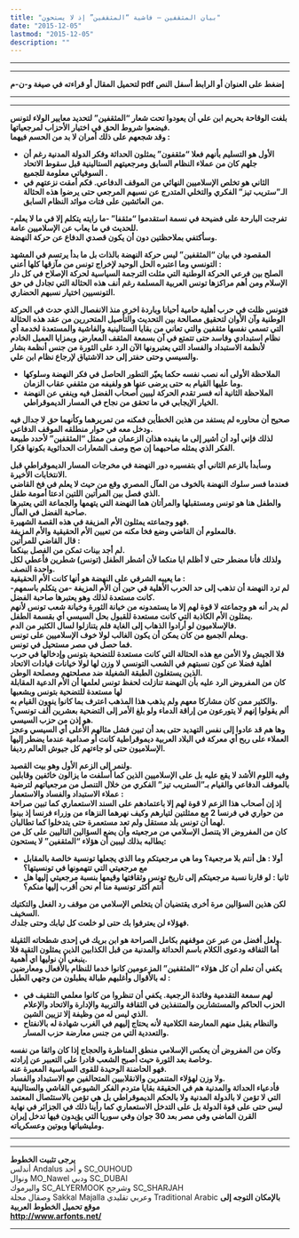 ```yaml
---
title: "بيان المثقفين – فاشية “المثقفين” إذ لا يستحون"
date: "2015-12-05"
lastmod: "2015-12-05"
description: ""
---
```

---

---

**لتحميل المقال أو قراءته في صيغة و-ن-م pdf إضغط على العنوان أو الرابط أسفل النص**

---



---

**بلغت الوقاحة بحريم ابن علي أن يعودوا تحت شعار “المثقفين” لتحديد معايير الولاء لتونس فيضعوا شروط الحق في اختيار الأحزاب لمرجعياتها.  
وقد شجعهم على ذلك أمران لا بد من الحسم فيهما :**

* **الأول هو التسليم بأنهم فعلا “مثقفون” يمثلون الحداثة وفكر الدولة المدنية رغم أن جلهم كان من عملاء النظام السابق ومرجعيتهم الستالينية قبل سقوط الاتحاد السوفياتي معلومة للجميع .**
* **الثاني هو تخلص الإسلاميين النهائي من الموقف الدفاعي. فكم أمقت نزعتهم في الـ”ستريب تيز” الفكري والتخلي المتدرج عن نسبهم المرجعي حتى يرضوا هذه الحثالة من العائشين على فتات موائد النظام السابق.**

**تفرجت البارحة على فضيحة في نسمة استقدموا “مثقفا” -ما رايته يتكلم إلا في ما لا يعلم- للحديث في ما يعاب عن الإسلاميين عامة.  
وسأكتفي بملاحظتين دون أن يكون قصدي الدفاع عن حركة النهضة.**

**المقصود في بيان “المثقفين” ليس حركة النهضة بالذات بل ما بدأ يرتسم في المشهد التونسي وما اعتبره الحل الوحيد لإخراج تونس من مآزقها كلها أعني :  
الصلح بين فرعي الحركة الوطنية التي مثلت الترجمة السياسية لحركة الإصلاح في كل دار الإسلام ومن أهم مراكزها تونس العربية المسلمة رغم أنف هذه الحثالة التي تجادل في حق التونسيين اختيار نسبهم الحضاري.**

**فتونس ظلت في حرب أهلية حامية أحيانا وباردة اخرى منذ الانفصال الذي حدث في الحركة الوطنية وآن الأوان لتحقيق مصالحة بين التحديث والتأصيل المتحررين من عقد هذه الحثالة التي تسمي نفسها مثقفين والتي تعاني من بقايا الستالينية والفاشية والمستعدة لخدمة أي نظام استبدادي وفاسد حتى تتمتع في آن بسمعة المثقف المعارض وبمزايا العميل الخادم لأنظمة الاستبداد والفساد التي يعتبرونها الآن الرد على الثورة من جنس أنظمة بشار والسيسي وحتى حفتر إلى حد الاشتياق لإرجاع نظام ابن علي.**

* **الملاحظة الأولى أنه نصب نفسه حكما يعيّر التطور الحاصل في فكر النهضة وسلوكها وما عليها القيام به حتى يرضى عنها هو ولفيفه من مثقفي عقاب الزمان.**
* **الملاحظة الثانية أنه فسر تقدم الحركة ليبين أصحاب الفضل فيه وينفي عن النهضة الخيار الإيجابي في ما تحقق من نجاح في المسار الديموقراطي.**

**صحيح أن محاوره لم يستفد من هذين الخطأين فمكنه من تمريرهما وكأنهما حق لا جدال فيه ودخل معه في حوار منطلقه الموقف الدفاعي.  
لذلك فإني أود أن أشير إلى ما يفيده هذان الزعمان من ممثل “المثقفين” لأحدد طبيعة الفكر الذي يمثله صاحبهما إن صح وصف الشعارات الحداثوية بكونها فكرا.**

**وسأبدأ بالزعم الثاني أي بتفسيره دور النهضة في مخرجات المسار الديموقراطي قبل الانتخابات الأخيرة.  
فعندما فسر سلوك النهضة بالخوف من المآل المصري وقع من حيث لا يعلم في فخ القاضي الذي فصل بين المرأتين اللتين ادعتا أمومة طفل.  
والطفل هنا هو تونس ومستقبلها والمرأتان هما النهضة التي يتهمها والجماعة التي يعتبرها صاحبة الفضل في المآل.  
فهو وجماعته يمثلون الأم المزيفة في هذه القصة الشهيرة.  
فالمعلوم أن القاضي وضع فخا مكنه من تعيين الأم الحقيقية والأم المزيفة.  
قال القاضي للمرأتين :  
لم أجد بينات تمكن من الفصل بينكما.  
ولذلك فأنا مضطر حتى لا أظلم ايا منكما لأن أشطر الطفل (تونس) شطرين فأعطي لكل واحدة النصف.  
ما يعيبه الشرفي على النهضة هو أنها كانت الأم الحقيقية :  
لم ترد النهضة أن تذهب إلى حد الحرب الأهلية في حين أن الأم المزيفة -من يتكلم باسمهم- كانت مستعدة لذلك وهو يعتبرها صاحبة الفضل.  
لم يدر أنه هو وجماعته لا قوة لهم إلا ما يستمدونه من خيانة الثورة وخيانة شعب تونس لأنهم يمثلون الأم الكاذبة التي كانت مستعدة للقبول بحل السيسي أي بقسمة الطفل.  
فالإسلاميون لو أرادوا الذهاب إلى الغاية فلم يتنازلوا لسال الكثير من الدم.  
ويعلم الجميع من كان يمكن أن يكون الغالب لولا خوف الإسلاميين على تونس.  
فما حصل في مصر مستحيل في تونس.  
فلا الجيش ولا الأمن مع هذه الحثالة التي كانت مستعدة للتضحية بتونس وإدخالها في حرب اهلية فضلا عن كون نسبتهم في الشعب التونسي لا وزن لها لولا خيانات قيادات الاتحاد الذين يستغلون الطبقة الشغيلة ضد مصلحتهم ومصلحة الوطن.  
كان من المفروض الرد عليه بأن النهضة تنازلت لحفظ تونس لعلمها أن الأم الدعية المقابلة لها مستعدة للتضحية بتونس وبشعبها  
والكثير ممن كان مشاركا معهم ولم يذهب هذا المذهب اعترف بما كانوا ينوون القيام به.  
ألم يقولوا إنهم لا يتورعون من إراقة الدماء ولو بلغ الأمر إلى التضحية بعشرين ألف تونسي؟  
هو إذن من حزب السيسي.  
وها هم قد عادوا إلى نفس التهديد حتى بعد أن تبين فشل مثالهم الأعلى أي السيسي وعجز العملاء على ربح أي معركة في البلاد العربية ديموقراطية كانت أو صدامية عندما يضطر إليها الإسلاميون حتى لو جاءتهم كل جيوش العالم رديفا.**

**ولنمر إلى الزعم الأول وهو بيت القصيد.  
وفيه اللوم الأشد لا يقع عليه بل على الإسلاميين الذين كما أسلفت ما يزالون خائفين وقابلين بالموقف الدفاعي والقيام بـ”الستريب تيز” الفكري من خلال التنصل من مرجعياتهم لترضية عملاء الاستبداد والفساد والاستعمار :  
إذ إن أصحاب هذا الزعم لا قوة لهم إلا باعتمادهم على السند الاستعماري كما تبين صراحة من حواري في فرنسا 2 مع ممثلتين لتيارهم وكيف نهرهما النزهاء من وزراء فرنسا إذ بينوا لهما أن تونس بلد مستقل ولم تعد مستعمرة حتى يتدخلوا كما تطالبان.  
كان من المفروض الا يتنصل الإسلامي من مرجعيته وأن يضع السؤالين التاليين على كل من يطالبه بذلك ليبين أن هؤلاء “المثقفين” لا يستحون:**

* **أولا : هل أنتم بلا مرجعية؟ وما هي مرجعيتكم وما الذي يجعلها تونسية خالصة بالمقابل مع مرجعيتي التي تتهمونها في تونسيتها؟**
* **ثانيا : لو قارنا نسبة مرجعيتكم إلى تاريخ تونس وثقافتها وقيمها بنسبة مرجعيتي إليها هل أنتم أكثر تونسية منا أم نحن أقرب إليها منكم؟**

**لكن هذين السؤالين مرة أخرى يقتضيان أن يتخلص الإسلامي من موقف رد الفعل والتكتيك السخيف.  
فهؤلاء لن يعترفوا بك حتى لو خلعت كل ثيابك وحتى جلدك.**

**ولعل أفضل من عبر عن موقفهم بكامل الصراحة هو ابن بريك في إحدى شطحاته الثقيلة.  
أما التفاقه ودعوى الكلام باسم الحداثة والمدنية من قبل الكذابين الذين يمثلون التقية فلا ينبغي أن نوليها اي أهمية.  
يكفي أن تعلم أن كل هؤلاء “المثقفين” المزعومين كانوا خدما للنظام بالأفعال ومعارضين له بالأقوال وأغلبهم طبالة يطبلون من وجهي الطبل :**

* **لهم سمعة التقدمية وفائدة الرجعية. يكفي أن تنظروا من كانوا معلمي التثقيف في الحزب الحاكم والمستشارين والمتنفذين في الثقافة والتربية والإدارة والاتحاد والإعلام الذي ليس له من وظيفة إلا تزيين الشين.**
* **والنظام يقبل منهم المعارضة الكلامية لأنه يحتاج إليهم في الغرب شهادة له بالانفتاح والتعددية التي من جنس معارضة حزب المسار.**

**وكان من المفروض أن يعكس الإسلامي منطق المناظرة والحجاج إذا كان واثقا من نفسه وخاصة بعد الثورة حيث أصبح الشعب قادرا على التعبير عن إرادته.  
فهو الحاضنة الوحيدة للقوى السياسية المعبرة عنه.  
ولا وزن لهؤلاء المتنمرين والانقلابيين المتحالفين مع الاستبداد والفساد.  
فأدعياء الحداثة والمدنية هم في الحقيقة بقايا متردم الفكر الشيوعي الفاشي والستالينية التي لا تؤمن لا بالدولة المدنية ولا بالحكم الديموقراطي بل هي تؤمن بالاستئصال المعتمد ليس حتى على قوة الدولة بل على التدخل الاستعماري كما رأينا ذلك في الجزائر في نهاية القرن الماضي وفي مصر بعد 30 جوان وفي سوريا التي يؤيدون فيها تدخل إيران ومليشياتها وبوتين وعسكرياته.**

---

---

**يرجى تثبيت الخطوط**   
 أندلس Andalus  و أحد SC\_OUHOUD  
 ونوال MO\_Nawel  ودبي SC\_DUBAI   
 واليرموك SC\_ALYERMOOK  وشرجح SC\_SHARJAH   
 وصقال مجلة Sakkal Majalla وعربي تقليدي Traditional Arabic  **بالإمكان التوجه إلى موقع تحميل الخطوط العربية  
 http://www.arfonts.net/**

---

###